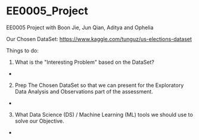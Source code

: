 # EE0005_Project
EE0005 Project with Boon Jie, Jun Qian, Aditya and Ophelia

Our Chosen DataSet: https://www.kaggle.com/tunguz/us-elections-dataset

Things to do:
1) What is the "Interesting Problem" based on the DataSet?
  -
2) Prep The Chosen DataSet so that we can present for the Exploratory Data Analysis and Observations part of the assessment.
  -
3) What Data Science (DS) / Machine Learning (ML) tools we should use to solve our Objective.
  -
